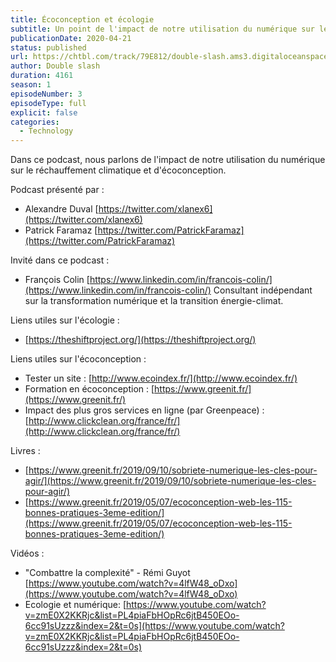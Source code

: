 ```yaml
---
title: Écoconception et écologie
subtitle: Un point de l'impact de notre utilisation du numérique sur le réchauffement climatique et de l'écoconception
publicationDate: 2020-04-21
status: published
url: https://chtbl.com/track/79E812/double-slash.ams3.digitaloceanspaces.com/DS_002_eco_conception.mp3
author: Double slash
duration: 4161
season: 1
episodeNumber: 3
episodeType: full
explicit: false
categories:
  - Technology
---
```


Dans ce podcast, nous parlons de l'impact de notre utilisation du numérique sur le réchauffement climatique et d'écoconception.

Podcast présenté par :

- Alexandre Duval [https://twitter.com/xlanex6](https://twitter.com/xlanex6)
- Patrick Faramaz [https://twitter.com/PatrickFaramaz](https://twitter.com/PatrickFaramaz)

Invité dans ce podcast :

- François Colin [https://www.linkedin.com/in/francois-colin/](https://www.linkedin.com/in/francois-colin/)
  Consultant indépendant sur la transformation numérique et la transition énergie-climat.

Liens utiles sur l'écologie :

- [https://theshiftproject.org/](https://theshiftproject.org/)

Liens utiles sur l'écoconception :

- Tester un site : [http://www.ecoindex.fr/](http://www.ecoindex.fr/)
- Formation en écoconception : [https://www.greenit.fr/](https://www.greenit.fr/)
- Impact des plus gros services en ligne (par Greenpeace) : [http://www.clickclean.org/france/fr/](http://www.clickclean.org/france/fr/)

Livres :

- [https://www.greenit.fr/2019/09/10/sobriete-numerique-les-cles-pour-agir/](https://www.greenit.fr/2019/09/10/sobriete-numerique-les-cles-pour-agir/)
- [https://www.greenit.fr/2019/05/07/ecoconception-web-les-115-bonnes-pratiques-3eme-edition/](https://www.greenit.fr/2019/05/07/ecoconception-web-les-115-bonnes-pratiques-3eme-edition/)

Vidéos :

- "Combattre la complexité" - Rémi Guyot [https://www.youtube.com/watch?v=4lfW48_oDxo](https://www.youtube.com/watch?v=4lfW48_oDxo)
- Ecologie et numérique: [https://www.youtube.com/watch?v=zmE0X2KKRjc&list=PL4piaFbHOpRc6jtB450EOo-6cc91sUzzz&index=2&t=0s](https://www.youtube.com/watch?v=zmE0X2KKRjc&list=PL4piaFbHOpRc6jtB450EOo-6cc91sUzzz&index=2&t=0s)
